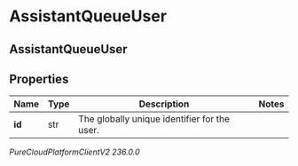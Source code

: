 # AssistantQueueUser

## AssistantQueueUser

## Properties

|Name | Type | Description | Notes|
|------------ | ------------- | ------------- | -------------|
| **id** | str | The globally unique identifier for the user. | |



_PureCloudPlatformClientV2 236.0.0_
